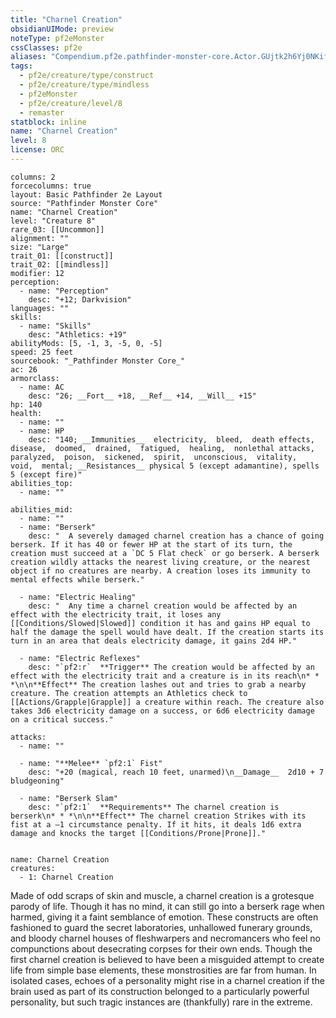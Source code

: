 ```yaml
---
title: "Charnel Creation"
obsidianUIMode: preview
noteType: pf2eMonster
cssClasses: pf2e
aliases: "Compendium.pf2e.pathfinder-monster-core.Actor.GUjtk2h6Yj0NKifF" 
tags:
  - pf2e/creature/type/construct
  - pf2e/creature/type/mindless
  - pf2eMonster
  - pf2e/creature/level/8
  - remaster
statblock: inline
name: "Charnel Creation"
level: 8
license: ORC
---
```


```statblock
columns: 2
forcecolumns: true
layout: Basic Pathfinder 2e Layout
source: "Pathfinder Monster Core"
name: "Charnel Creation"
level: "Creature 8"
rare_03: [[Uncommon]]
alignment: ""
size: "Large"
trait_01: [[construct]]
trait_02: [[mindless]]
modifier: 12
perception:
  - name: "Perception"
    desc: "+12; Darkvision"
languages: ""
skills:
  - name: "Skills"
    desc: "Athletics: +19"
abilityMods: [5, -1, 3, -5, 0, -5]
speed: 25 feet
sourcebook: "_Pathfinder Monster Core_"
ac: 26
armorclass:
  - name: AC
    desc: "26; __Fort__ +18, __Ref__ +14, __Will__ +15"
hp: 140
health:
  - name: ""
  - name: HP
    desc: "140; __Immunities__  electricity,  bleed,  death effects,  disease,  doomed,  drained,  fatigued,  healing,  nonlethal attacks,  paralyzed,  poison,  sickened,  spirit,  unconscious,  vitality,  void,  mental; __Resistances__ physical 5 (except adamantine), spells 5 (except fire)"
abilities_top:
  - name: ""

abilities_mid:
  - name: ""
  - name: "Berserk"
    desc: "  A severely damaged charnel creation has a chance of going berserk. If it has 40 or fewer HP at the start of its turn, the creation must succeed at a `DC 5 Flat check` or go berserk. A berserk creation wildly attacks the nearest living creature, or the nearest object if no creatures are nearby. A creation loses its immunity to mental effects while berserk."

  - name: "Electric Healing"
    desc: "  Any time a charnel creation would be affected by an effect with the electricity trait, it loses any [[Conditions/Slowed|Slowed]] condition it has and gains HP equal to half the damage the spell would have dealt. If the creation starts its turn in an area that deals electricity damage, it gains 2d4 HP."

  - name: "Electric Reflexes"
    desc: "`pf2:r`  **Trigger** The creation would be affected by an effect with the electricity trait and a creature is in its reach\n* * *\n\n**Effect** The creation lashes out and tries to grab a nearby creature. The creation attempts an Athletics check to [[Actions/Grapple|Grapple]] a creature within reach. The creature also takes 3d6 electricity damage on a success, or 6d6 electricity damage on a critical success."

attacks:
  - name: ""

  - name: "**Melee** `pf2:1` Fist"
    desc: "+20 (magical, reach 10 feet, unarmed)\n__Damage__  2d10 + 7 bludgeoning"

  - name: "Berserk Slam"
    desc: "`pf2:1`  **Requirements** The charnel creation is berserk\n* * *\n\n**Effect** The charnel creation Strikes with its fist at a –1 circumstance penalty. If it hits, it deals 1d6 extra damage and knocks the target [[Conditions/Prone|Prone]]."
 
```

```encounter-table
name: Charnel Creation
creatures:
  - 1: Charnel Creation
```



Made of odd scraps of skin and muscle, a charnel creation is a grotesque parody of life. Though it has no mind, it can still go into a berserk rage when harmed, giving it a faint semblance of emotion. These constructs are often fashioned to guard the secret laboratories, unhallowed funerary grounds, and bloody charnel houses of fleshwarpers and necromancers who feel no compunctions about desecrating corpses for their own ends. Though the first charnel creation is believed to have been a misguided attempt to create life from simple base elements, these monstrosities are far from human. In isolated cases, echoes of a personality might rise in a charnel creation if the brain used as part of its construction belonged to a particularly powerful personality, but such tragic instances are (thankfully) rare in the extreme.
